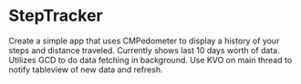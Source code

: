 # StepTracker
Create a simple app that uses CMPedometer to display a history of your steps and distance traveled.
Currently shows last 10 days worth of data.
Utilizes GCD to do data fetching in background.
Use KVO on main thread to notify tableview of new data and refresh.
